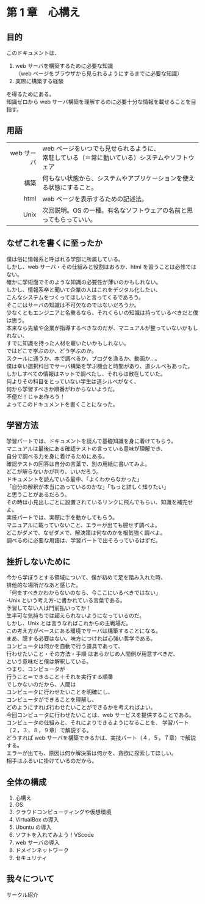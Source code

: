 # 第 1 章　心構え

## 目的

このドキュメントは、

1. web サーバを構築するために必要な知識  
   （web ページをブラウザから見られるようにするまでに必要な知識）
2. 実際に構築する経験

を得るためにある。  
知識ゼロから web サーバ構築を理解するのに必要十分な情報を載せることを目指す。

## 用語

|            |                                                                                                   |
| ---------: | :------------------------------------------------------------------------------------------------ |
| web サーバ | web ページをいつでも見せられるように、 <br>常駐している（＝常に動いている）システムやソフトウェア |
|       構築 | 何もない状態から、システムやアプリケーションを使える状態にすること。                              |
|       html | web ページを表示するための記述法。                                                                |
|       Unix | 次回説明。OS の一種。有名なソフトウェアの名前と思ってもらっていい。                               |

## なぜこれを書くに至ったか

僕は俗に情報系と呼ばれる学部に所属している。  
しかし、web サーバ・その仕組みと役割はおろか、html を習うことは必修ではない。  
確かに学術面でそのような知識の必要性が薄いのかもしれない。  
しかし、情報系卒と聞いて企業の人はこれをデジタル化したい、  
こんなシステムをつくってほしいと言ってくるであろう。  
そこにはサーバの知識は不可欠なのではないだろうか。  
少なくともエンジニアと名乗るなら、それくらいの知識は持っているべきだと僕は思う。  
本来なら先輩や企業が指導するべきなのだが、マニュアルが整っていないかもしれない、  
すでに知識を持った人材を雇いたいかもしれない。  
ではどこで学ぶのか、どう学ぶのか。  
スクールに通うか、本で調べるか、ブログを漁るか、動画か…。  
僕は幸い選択科目でサーバ構築を学ぶ機会と時間があり、道シルベもあった。  
しかしすべての情報はネットで調べたし、それらは散在していた。  
何よりその科目をとっていない学生は道シルベがなく、  
何から学習すべきか順番がわからないようだ。  
不便だ！じゃあ作ろう！  
よってこのドキュメントを書くことになった。

## 学習方法

学習パートでは、ドキュメントを読んで基礎知識を身に着けてもらう。  
マニュアルは最後にある確認テストの言っている意味が理解でき、  
自分で調べる力を身に着けるためにある。  
確認テストの回答は自分の言葉で、別の用紙に書いてみよ。  
どこが解らないかが判り、いいだろう。  
ドキュメントを読んでいる最中、「よくわからなかった」  
「自分の解釈が本当にあっているのかな」「もっと詳しく知りたい」  
と思うことがあるだろう。  
その時は小見出しごとに設置されているリンクに飛んでもらい、知識を補完せよ。  
実技パートでは、実際に手を動かしてもらう。  
マニュアルに載っていないこと、エラーが出ても臆せず調べよ。  
どこがダメで、なぜダメで、解決策は何なのかを根気強く調べよ。  
調べるのに必要な用語は、学習パートで出そろっているはずだ。

## 挫折しないために

今から学ぼうとする領域について、僕が初めて足を踏み入れた時、  
排他的な場所だなあと感じた。  
「何をすべきかわからないのなら、今ここにいるべきではない」  
-Unix という考え方-に書かれている言葉である。  
予習してない人は門前払いってか！  
生半可な気持ちでは超えられないようになっているのだ。  
しかし、Unix とは言うなればこれからの主戦場だ。  
この考え方がベースにある環境でサーバは構築することになる。  
まあ、臆する必要はない。味方につければ心強い哲学である。  
コンピュータは何かを自動で行う道具であって、  
行わせたいこと・その方法・手順 はあらかじめ人間側が用意すべきだ、  
という意味だと僕は解釈している。  
つまり、コンピュータが  
行うこと＝できること＋それを実行する順番  
でしかないのだから、人間は  
コンピュータに行わせたいことを明確にし、  
コンピュータができることを理解し、  
どのようにすれば行わせたいことができるかを考えればよい。  
今回コンピュータに行わせたいことは、web サービスを提供することである。  
コンピュータの仕組みと、それによりできるようになることを、
学習パート（２，３，８，９章）で解説する。  
どうすれば web サーバを構築できるかは、実技パート（４，５，７章）で解説する。  
エラーが出ても、原因は何か解決策は何かを、貪欲に探索してほしい。  
相手はふるいに掛けているのだから。

## 全体の構成

1. 心構え
2. OS
3. クラウドコンピューティングや仮想環境
4. VirtualBox の導入
5. Ubuntu の導入
6. ソフトを入れてみよう！VScode
7. web サーバの導入
8. ドメインネットワーク
9. セキュリティ

## 我々について

サークル紹介
